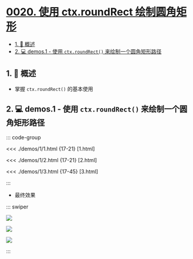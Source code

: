 # [0020. 使用 ctx.roundRect 绘制圆角矩形](https://github.com/Tdahuyou/TNotes.canvas/tree/main/notes/0020.%20%E4%BD%BF%E7%94%A8%20ctx.roundRect%20%E7%BB%98%E5%88%B6%E5%9C%86%E8%A7%92%E7%9F%A9%E5%BD%A2)

<!-- region:toc -->

- [1. 📝 概述](#1--概述)
- [2. 💻 demos.1 - 使用 `ctx.roundRect()` 来绘制一个圆角矩形路径](#2--demos1---使用-ctxroundrect-来绘制一个圆角矩形路径)

<!-- endregion:toc -->

## 1. 📝 概述

- 掌握 `ctx.roundRect()` 的基本使用

## 2. 💻 demos.1 - 使用 `ctx.roundRect()` 来绘制一个圆角矩形路径

::: code-group

<<< ./demos/1/1.html {17-21} [1.html]

<<< ./demos/1/2.html {17-21} [2.html]

<<< ./demos/1/3.html {17-45} [3.html]

:::

- 最终效果

::: swiper

![](https://cdn.jsdelivr.net/gh/Tdahuyou/imgs@main/2024-10-04-00-47-41.png)

![](https://cdn.jsdelivr.net/gh/Tdahuyou/imgs@main/2024-10-04-00-47-52.png)

![](https://cdn.jsdelivr.net/gh/Tdahuyou/imgs@main/2024-10-04-00-48-02.png)

:::
